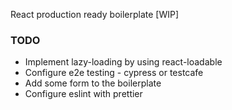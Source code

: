 React production ready boilerplate [WIP]

### TODO
- Implement lazy-loading by using react-loadable
- Configure e2e testing - cypress or testcafe
- Add some form to the boilerplate
- Configure eslint with prettier 

